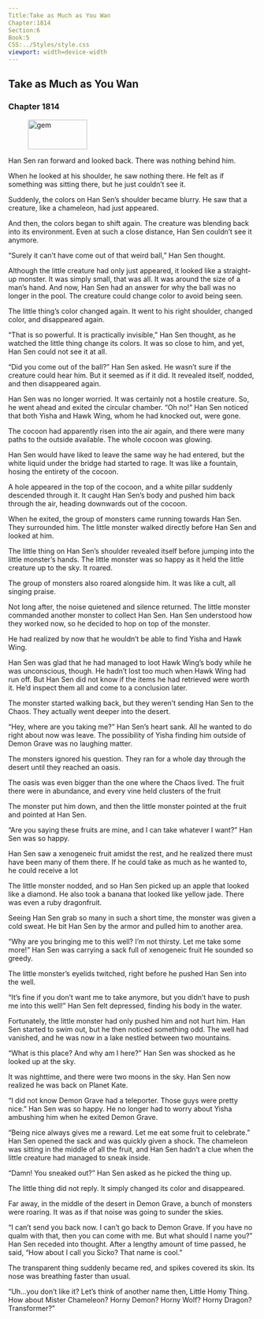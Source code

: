 ```yaml
---
Title:Take as Much as You Wan 
Chapter:1814 
Section:6 
Book:5 
CSS:../Styles/style.css 
viewport: width=device-width
---
```

  
## Take as Much as You Wan
### Chapter 1814
  
<figure>
	<img src="../Images/gem.gif" alt="gem" id="gem" width="120" height="60" />
</figure>
  

  
Han Sen ran forward and looked back. There was nothing behind him.

When he looked at his shoulder, he saw nothing there. He felt as if something was sitting there, but he just couldn’t see it.

Suddenly, the colors on Han Sen’s shoulder became blurry. He saw that a creature, like a chameleon, had just appeared.

And then, the colors began to shift again. The creature was blending back into its environment. Even at such a close distance, Han Sen couldn’t see it anymore.

“Surely it can’t have come out of that weird ball,” Han Sen thought.

Although the little creature had only just appeared, it looked like a straight-up monster. It was simply small, that was all. It was around the size of a man’s hand. And now, Han Sen had an answer for why the ball was no longer in the pool. The creature could change color to avoid being seen.

The little thing’s color changed again. It went to his right shoulder, changed color, and disappeared again.

“That is so powerful. It is practically invisible,” Han Sen thought, as he watched the little thing change its colors. It was so close to him, and yet, Han Sen could not see it at all.

“Did you come out of the ball?” Han Sen asked. He wasn’t sure if the creature could hear him. But it seemed as if it did. It revealed itself, nodded, and then disappeared again.

Han Sen was no longer worried. It was certainly not a hostile creature. So, he went ahead and exited the circular chamber. “Oh no!” Han Sen noticed that both Yisha and Hawk Wing, whom he had knocked out, were gone.

The cocoon had apparently risen into the air again, and there were many paths to the outside available. The whole cocoon was glowing.

Han Sen would have liked to leave the same way he had entered, but the white liquid under the bridge had started to rage. It was like a fountain, hosing the entirety of the cocoon.

A hole appeared in the top of the cocoon, and a white pillar suddenly descended through it. It caught Han Sen’s body and pushed him back through the air, heading downwards out of the cocoon.

When he exited, the group of monsters came running towards Han Sen. They surrounded him. The little monster walked directly before Han Sen and looked at him.

The little thing on Han Sen’s shoulder revealed itself before jumping into the little monster’s hands. The little monster was so happy as it held the little creature up to the sky. It roared.

The group of monsters also roared alongside him. It was like a cult, all singing praise.

Not long after, the noise quietened and silence returned. The little monster commanded another monster to collect Han Sen. Han Sen understood how they worked now, so he decided to hop on top of the monster.

He had realized by now that he wouldn’t be able to find Yisha and Hawk Wing.

Han Sen was glad that he had managed to loot Hawk Wing’s body while he was unconscious, though. He hadn’t lost too much when Hawk Wing had run off. But Han Sen did not know if the items he had retrieved were worth it. He’d inspect them all and come to a conclusion later.

The monster started walking back, but they weren’t sending Han Sen to the Chaos. They actually went deeper into the desert.

“Hey, where are you taking me?” Han Sen’s heart sank. All he wanted to do right about now was leave. The possibility of Yisha finding him outside of Demon Grave was no laughing matter.

The monsters ignored his question. They ran for a whole day through the desert until they reached an oasis.

The oasis was even bigger than the one where the Chaos lived. The fruit there were in abundance, and every vine held clusters of the fruit

The monster put him down, and then the little monster pointed at the fruit and pointed at Han Sen.

“Are you saying these fruits are mine, and I can take whatever I want?” Han Sen was so happy.

Han Sen saw a xenogeneic fruit amidst the rest, and he realized there must have been many of them there. If he could take as much as he wanted to, he could receive a lot

The little monster nodded, and so Han Sen picked up an apple that looked like a diamond. He also took a banana that looked like yellow jade. There was even a ruby dragonfruit.

Seeing Han Sen grab so many in such a short time, the monster was given a cold sweat. He bit Han Sen by the armor and pulled him to another area.

“Why are you bringing me to this well? I’m not thirsty. Let me take some more!” Han Sen was carrying a sack full of xenogeneic fruit He sounded so greedy.

The little monster’s eyelids twitched, right before he pushed Han Sen into the well.

“It’s fine if you don’t want me to take anymore, but you didn’t have to push me into this well!” Han Sen felt depressed, finding his body in the water.

Fortunately, the little monster had only pushed him and not hurt him. Han Sen started to swim out, but he then noticed something odd. The well had vanished, and he was now in a lake nestled between two mountains.

“What is this place? And why am I here?” Han Sen was shocked as he looked up at the sky.

It was nighttime, and there were two moons in the sky. Han Sen now realized he was back on Planet Kate.

“I did not know Demon Grave had a teleporter. Those guys were pretty nice.” Han Sen was so happy. He no longer had to worry about Yisha ambushing him when he exited Demon Grave.

“Being nice always gives me a reward. Let me eat some fruit to celebrate.” Han Sen opened the sack and was quickly given a shock. The chameleon was sitting in the middle of all the fruit, and Han Sen hadn’t a clue when the little creature had managed to sneak inside.

“Damn! You sneaked out?” Han Sen asked as he picked the thing up.

The little thing did not reply. It simply changed its color and disappeared.

Far away, in the middle of the desert in Demon Grave, a bunch of monsters were roaring. It was as if that noise was going to sunder the skies.

“I can’t send you back now. I can’t go back to Demon Grave. If you have no qualm with that, then you can come with me. But what should I name you?” Han Sen receded into thought. After a lengthy amount of time passed, he said, “How about I call you Sicko? That name is cool.”

The transparent thing suddenly became red, and spikes covered its skin. Its nose was breathing faster than usual.

“Uh…you don’t like it? Let’s think of another name then, Little Homy Thing. How about Mister Chameleon? Horny Demon? Horny Wolf? Horny Dragon? Transformer?”